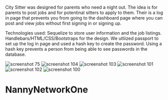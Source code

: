 City Sitter was designed for parents who need a night out. The idea is for parents to post jobs and for potentinal sitters to apply to them. Their is a log in page that prevents you from going to the dashboard page where you can post and view jobs without first signing in or signing up. 

Technologies used: 
  Sequelize to store user information and the job listings. 
  Handlebars/HTML/CSS/Bootstraps for the design. 
  We utliized passport to set up the log in page and used a hash key to create the password. Using a hash key prevents a person from being   able to see passwords in the database. 
  
  
 ![screenshot 75](https://user-images.githubusercontent.com/38323356/45836626-5f728300-bcdb-11e8-86cd-98ebb39cb3ad.png)
![screenshot 104](https://user-images.githubusercontent.com/38323356/45836637-64373700-bcdb-11e8-8b9c-ed995f76cac6.png)
![screenshot 103](https://user-images.githubusercontent.com/38323356/45836642-6a2d1800-bcdb-11e8-8345-e9f6c917e521.png)
![screenshot 101](https://user-images.githubusercontent.com/38323356/45836653-7022f900-bcdb-11e8-95fa-46f6b02b1f61.png)
![screenshot 102](https://user-images.githubusercontent.com/38323356/45836663-7618da00-bcdb-11e8-8fb5-7520cc201cd7.png)
![screenshot 100](https://user-images.githubusercontent.com/38323356/45836674-7c0ebb00-bcdb-11e8-980d-740aaf36a182.png)
# NannyNetworkOne
